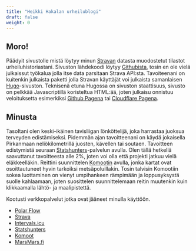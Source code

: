 ```yaml
---
title: "Heikki Hakalan urheilublogi"
draft: false
weight: 0
---
```


Moro!
---

Päädyit sivustolle mistä löytyy minun [Stravan](https://www.strava.com/athletes/71447788) datasta muodostetut tilastot urheiluhistoriastani. Sivuston lähdekoodi löytyy [Githubista](https://github.com/hhakala/train-hugo), tosin en ole vielä julkaissut työkalua jolla itse data parsitaan Strava API:sta. Tavoiteenani on kuitenkin julkaista paketti jolla Stravan käyttäjät voi julkaista samanlaisen [Hugo](https://gohugo.io)-sivuston. Teknisenä etuna Hugossa on sivuston staattisuus, sivusto on pelkkää Javascriptillä koristeltua HTML:ää, joten julkaisu onnistuu veloituksetta esimerkiksi [Github Pagena](https://pages.github.com/) tai [Cloudflare Pagena](https://pages.cloudflare.com/).

Minusta
---

Tasoltani olen keski-ikäinen tavisliigan lönköttelijä, joka harrastaa juoksua terveyden edistämiseksi. Pidemmän ajan tavoitteenani on käydä jokaisella Pirkanmaan neliökilometrillä juosten, kävellen tai soutaen. Tavoitteen edistymistä seuraan [Statshunters](https://www.statshunters.com/share/179518b9b42f)-palvelun avulla. Olen tällä hetkellä saavuttanut tavoitteesta alle 2%, joten voi olla että projekti jatkuu vielä eläkkeelläkin. Reittini suunnittelen [Komootin](https://www.komoot.com/) avulla, jonka kartat ovat osoittautuneet hyvin tarkoiksi metsäpoluillakin. Tosin talvisin Komootiin sokea luottaminen on vienyt umpihankeen rämpimään ja loppusyksystä suolle kahlaamaan, joten suosittelen suunnittelemaan reitin muutenkin kuin klikkaamalla lähtö- ja maalipistettä.

Kootusti verkkopalvelut jotka ovat jääneet minulla käyttöön.

- [Polar Flow](https://flow.polar.com/training/profiles/48661805)
- [Strava](https://www.strava.com/athletes/71447788)
- [Intervals.icu](https://intervals.icu/?invite=1z47hoegyscbb6q8) 
- [Statshunters](https://www.statshunters.com/)
- [Komoot](https://www.komoot.com/user/1662630696076)
- [MarsMars.fi](https://app.heiaheia.com/users/528794326024/)
